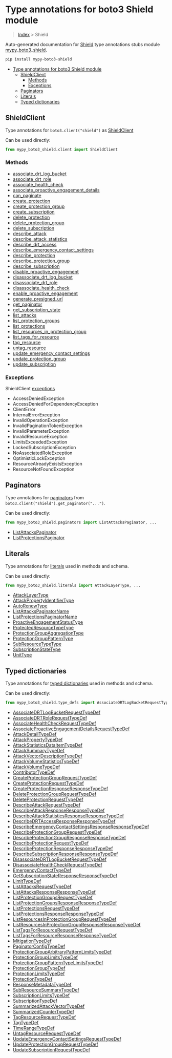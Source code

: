 # Type annotations for boto3 Shield module

> [Index](..) > Shield

Auto-generated documentation for
[Shield](https://boto3.amazonaws.com/v1/documentation/api/latest/reference/services/shield.html#Shield)
type annotations stubs module
[mypy_boto3_shield](https://pypi.org/project/mypy-boto3-shield/).

```bash
pip install mypy-boto3-shield
```

- [Type annotations for boto3 Shield module](#type-annotations-for-boto3-shield-module)
  - [ShieldClient](#shieldclient)
    - [Methods](#methods)
    - [Exceptions](#exceptions)
  - [Paginators](#paginators)
  - [Literals](#literals)
  - [Typed dictionaries](#typed-dictionaries)

## ShieldClient

Type annotations for `boto3.client("shield")` as [ShieldClient](./client.md)

Can be used directly:

```python
from mypy_boto3_shield.client import ShieldClient
```

### Methods

- [associate_drt_log_bucket](./client.md#associate_drt_log_bucket)
- [associate_drt_role](./client.md#associate_drt_role)
- [associate_health_check](./client.md#associate_health_check)
- [associate_proactive_engagement_details](./client.md#associate_proactive_engagement_details)
- [can_paginate](./client.md#can_paginate)
- [create_protection](./client.md#create_protection)
- [create_protection_group](./client.md#create_protection_group)
- [create_subscription](./client.md#create_subscription)
- [delete_protection](./client.md#delete_protection)
- [delete_protection_group](./client.md#delete_protection_group)
- [delete_subscription](./client.md#delete_subscription)
- [describe_attack](./client.md#describe_attack)
- [describe_attack_statistics](./client.md#describe_attack_statistics)
- [describe_drt_access](./client.md#describe_drt_access)
- [describe_emergency_contact_settings](./client.md#describe_emergency_contact_settings)
- [describe_protection](./client.md#describe_protection)
- [describe_protection_group](./client.md#describe_protection_group)
- [describe_subscription](./client.md#describe_subscription)
- [disable_proactive_engagement](./client.md#disable_proactive_engagement)
- [disassociate_drt_log_bucket](./client.md#disassociate_drt_log_bucket)
- [disassociate_drt_role](./client.md#disassociate_drt_role)
- [disassociate_health_check](./client.md#disassociate_health_check)
- [enable_proactive_engagement](./client.md#enable_proactive_engagement)
- [generate_presigned_url](./client.md#generate_presigned_url)
- [get_paginator](./client.md#get_paginator)
- [get_subscription_state](./client.md#get_subscription_state)
- [list_attacks](./client.md#list_attacks)
- [list_protection_groups](./client.md#list_protection_groups)
- [list_protections](./client.md#list_protections)
- [list_resources_in_protection_group](./client.md#list_resources_in_protection_group)
- [list_tags_for_resource](./client.md#list_tags_for_resource)
- [tag_resource](./client.md#tag_resource)
- [untag_resource](./client.md#untag_resource)
- [update_emergency_contact_settings](./client.md#update_emergency_contact_settings)
- [update_protection_group](./client.md#update_protection_group)
- [update_subscription](./client.md#update_subscription)

### Exceptions

ShieldClient [exceptions](./client.md#exceptions)

- AccessDeniedException
- AccessDeniedForDependencyException
- ClientError
- InternalErrorException
- InvalidOperationException
- InvalidPaginationTokenException
- InvalidParameterException
- InvalidResourceException
- LimitsExceededException
- LockedSubscriptionException
- NoAssociatedRoleException
- OptimisticLockException
- ResourceAlreadyExistsException
- ResourceNotFoundException

## Paginators

Type annotations for [paginators](./paginators.md) from
`boto3.client("shield").get_paginator("...")`.

Can be used directly:

```python
from mypy_boto3_shield.paginators import ListAttacksPaginator, ...
```

- [ListAttacksPaginator](./paginators.md#listattackspaginator)
- [ListProtectionsPaginator](./paginators.md#listprotectionspaginator)

## Literals

Type annotations for [literals](./literals.md) used in methods and schema.

Can be used directly:

```python
from mypy_boto3_shield.literals import AttackLayerType, ...
```

- [AttackLayerType](./literals.md#attacklayertype)
- [AttackPropertyIdentifierType](./literals.md#attackpropertyidentifiertype)
- [AutoRenewType](./literals.md#autorenewtype)
- [ListAttacksPaginatorName](./literals.md#listattackspaginatorname)
- [ListProtectionsPaginatorName](./literals.md#listprotectionspaginatorname)
- [ProactiveEngagementStatusType](./literals.md#proactiveengagementstatustype)
- [ProtectedResourceTypeType](./literals.md#protectedresourcetypetype)
- [ProtectionGroupAggregationType](./literals.md#protectiongroupaggregationtype)
- [ProtectionGroupPatternType](./literals.md#protectiongrouppatterntype)
- [SubResourceTypeType](./literals.md#subresourcetypetype)
- [SubscriptionStateType](./literals.md#subscriptionstatetype)
- [UnitType](./literals.md#unittype)

## Typed dictionaries

Type annotations for [typed dictionaries](./type_defs.md) used in methods and
schema.

Can be used directly:

```python
from mypy_boto3_shield.type_defs import AssociateDRTLogBucketRequestTypeDef, ...
```

- [AssociateDRTLogBucketRequestTypeDef](./type_defs.md#associatedrtlogbucketrequesttypedef)
- [AssociateDRTRoleRequestTypeDef](./type_defs.md#associatedrtrolerequesttypedef)
- [AssociateHealthCheckRequestTypeDef](./type_defs.md#associatehealthcheckrequesttypedef)
- [AssociateProactiveEngagementDetailsRequestTypeDef](./type_defs.md#associateproactiveengagementdetailsrequesttypedef)
- [AttackDetailTypeDef](./type_defs.md#attackdetailtypedef)
- [AttackPropertyTypeDef](./type_defs.md#attackpropertytypedef)
- [AttackStatisticsDataItemTypeDef](./type_defs.md#attackstatisticsdataitemtypedef)
- [AttackSummaryTypeDef](./type_defs.md#attacksummarytypedef)
- [AttackVectorDescriptionTypeDef](./type_defs.md#attackvectordescriptiontypedef)
- [AttackVolumeStatisticsTypeDef](./type_defs.md#attackvolumestatisticstypedef)
- [AttackVolumeTypeDef](./type_defs.md#attackvolumetypedef)
- [ContributorTypeDef](./type_defs.md#contributortypedef)
- [CreateProtectionGroupRequestTypeDef](./type_defs.md#createprotectiongrouprequesttypedef)
- [CreateProtectionRequestTypeDef](./type_defs.md#createprotectionrequesttypedef)
- [CreateProtectionResponseResponseTypeDef](./type_defs.md#createprotectionresponseresponsetypedef)
- [DeleteProtectionGroupRequestTypeDef](./type_defs.md#deleteprotectiongrouprequesttypedef)
- [DeleteProtectionRequestTypeDef](./type_defs.md#deleteprotectionrequesttypedef)
- [DescribeAttackRequestTypeDef](./type_defs.md#describeattackrequesttypedef)
- [DescribeAttackResponseResponseTypeDef](./type_defs.md#describeattackresponseresponsetypedef)
- [DescribeAttackStatisticsResponseResponseTypeDef](./type_defs.md#describeattackstatisticsresponseresponsetypedef)
- [DescribeDRTAccessResponseResponseTypeDef](./type_defs.md#describedrtaccessresponseresponsetypedef)
- [DescribeEmergencyContactSettingsResponseResponseTypeDef](./type_defs.md#describeemergencycontactsettingsresponseresponsetypedef)
- [DescribeProtectionGroupRequestTypeDef](./type_defs.md#describeprotectiongrouprequesttypedef)
- [DescribeProtectionGroupResponseResponseTypeDef](./type_defs.md#describeprotectiongroupresponseresponsetypedef)
- [DescribeProtectionRequestTypeDef](./type_defs.md#describeprotectionrequesttypedef)
- [DescribeProtectionResponseResponseTypeDef](./type_defs.md#describeprotectionresponseresponsetypedef)
- [DescribeSubscriptionResponseResponseTypeDef](./type_defs.md#describesubscriptionresponseresponsetypedef)
- [DisassociateDRTLogBucketRequestTypeDef](./type_defs.md#disassociatedrtlogbucketrequesttypedef)
- [DisassociateHealthCheckRequestTypeDef](./type_defs.md#disassociatehealthcheckrequesttypedef)
- [EmergencyContactTypeDef](./type_defs.md#emergencycontacttypedef)
- [GetSubscriptionStateResponseResponseTypeDef](./type_defs.md#getsubscriptionstateresponseresponsetypedef)
- [LimitTypeDef](./type_defs.md#limittypedef)
- [ListAttacksRequestTypeDef](./type_defs.md#listattacksrequesttypedef)
- [ListAttacksResponseResponseTypeDef](./type_defs.md#listattacksresponseresponsetypedef)
- [ListProtectionGroupsRequestTypeDef](./type_defs.md#listprotectiongroupsrequesttypedef)
- [ListProtectionGroupsResponseResponseTypeDef](./type_defs.md#listprotectiongroupsresponseresponsetypedef)
- [ListProtectionsRequestTypeDef](./type_defs.md#listprotectionsrequesttypedef)
- [ListProtectionsResponseResponseTypeDef](./type_defs.md#listprotectionsresponseresponsetypedef)
- [ListResourcesInProtectionGroupRequestTypeDef](./type_defs.md#listresourcesinprotectiongrouprequesttypedef)
- [ListResourcesInProtectionGroupResponseResponseTypeDef](./type_defs.md#listresourcesinprotectiongroupresponseresponsetypedef)
- [ListTagsForResourceRequestTypeDef](./type_defs.md#listtagsforresourcerequesttypedef)
- [ListTagsForResourceResponseResponseTypeDef](./type_defs.md#listtagsforresourceresponseresponsetypedef)
- [MitigationTypeDef](./type_defs.md#mitigationtypedef)
- [PaginatorConfigTypeDef](./type_defs.md#paginatorconfigtypedef)
- [ProtectionGroupArbitraryPatternLimitsTypeDef](./type_defs.md#protectiongrouparbitrarypatternlimitstypedef)
- [ProtectionGroupLimitsTypeDef](./type_defs.md#protectiongrouplimitstypedef)
- [ProtectionGroupPatternTypeLimitsTypeDef](./type_defs.md#protectiongrouppatterntypelimitstypedef)
- [ProtectionGroupTypeDef](./type_defs.md#protectiongrouptypedef)
- [ProtectionLimitsTypeDef](./type_defs.md#protectionlimitstypedef)
- [ProtectionTypeDef](./type_defs.md#protectiontypedef)
- [ResponseMetadataTypeDef](./type_defs.md#responsemetadatatypedef)
- [SubResourceSummaryTypeDef](./type_defs.md#subresourcesummarytypedef)
- [SubscriptionLimitsTypeDef](./type_defs.md#subscriptionlimitstypedef)
- [SubscriptionTypeDef](./type_defs.md#subscriptiontypedef)
- [SummarizedAttackVectorTypeDef](./type_defs.md#summarizedattackvectortypedef)
- [SummarizedCounterTypeDef](./type_defs.md#summarizedcountertypedef)
- [TagResourceRequestTypeDef](./type_defs.md#tagresourcerequesttypedef)
- [TagTypeDef](./type_defs.md#tagtypedef)
- [TimeRangeTypeDef](./type_defs.md#timerangetypedef)
- [UntagResourceRequestTypeDef](./type_defs.md#untagresourcerequesttypedef)
- [UpdateEmergencyContactSettingsRequestTypeDef](./type_defs.md#updateemergencycontactsettingsrequesttypedef)
- [UpdateProtectionGroupRequestTypeDef](./type_defs.md#updateprotectiongrouprequesttypedef)
- [UpdateSubscriptionRequestTypeDef](./type_defs.md#updatesubscriptionrequesttypedef)
